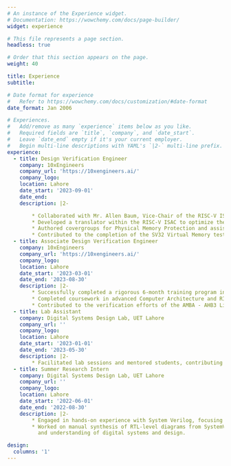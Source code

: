 ```yaml
---
# An instance of the Experience widget.
# Documentation: https://wowchemy.com/docs/page-builder/
widget: experience

# This file represents a page section.
headless: true

# Order that this section appears on the page.
weight: 40

title: Experience
subtitle:

# Date format for experience
#   Refer to https://wowchemy.com/docs/customization/#date-format
date_format: Jan 2006

# Experiences.
#   Add/remove as many `experience` items below as you like.
#   Required fields are `title`, `company`, and `date_start`.
#   Leave `date_end` empty if it's your current employer.
#   Begin multi-line descriptions with YAML's `|2-` multi-line prefix.
experience:
  - title: Design Verification Engineer
    company: 10xEngineers
    company_url: 'https://10xengineers.ai/'
    company_logo:
    location: Lahore
    date_start: '2023-09-01'
    date_end:
    description: |2-

        * Collaborated with Mr. Allen Baum, Vice-Chair of the RISC-V ISA Infrastructure Horizontal Committee, on a open-source project to enhance Privilege Architecture support in the RISC-V ISAC, a key coverage tool within the RISCOF compliance framework.
        * Developed a translator within the RISC-V ISAC to optimize the input CGF format (derived from YAML), significantly reducing covergroup size for users and improving tool efficiency.
        * Authored covergroups for Physical Memory Protection and assisted Mr. Umer Shahid, Vice-Chair of the RVI Architecture Test SIG WG, in writing RISC-V assembly tests for Physical Memory Protection, contributing to the robustness of the compliance suite.
        * Contributed to the completion of the SV32 Virtual Memory test plan for CVA6, ensuring its alignment with RISC-V specifications.
  - title: Associate Design Verification Engineer
    company: 10xEngineers
    company_url: 'https://10xengineers.ai/'
    company_logo:
    location: Lahore
    date_start: '2023-03-01'
    date_end: '2023-08-30'
    description: |2-
        * Successfully completed a rigorous 6-month training program in SystemVerilog for Verification, acquiring a robust foundation in advanced verification techniques.
        * Completed coursework in advanced Computer Architecture and RISC-V assembly, expanding knowledge and technical expertise.
        * Contributed to the verification efforts of the AMBA - AHB3 Lite Protocol, gaining practical experience in protocol verification.
  - title: Lab Assistant
    company: Digital Systems Design Lab, UET Lahore
    company_url: ''
    company_logo:
    location: Lahore
    date_start: '2023-01-01'
    date_end: '2023-05-30'
    description: |2-
        * Facilitated lab sessions and mentored students, contributing to the development of course materials. Created instructional content and delivered personalized support to enhance students’ understanding of SystemVerilog and application of course concepts.
  - title: Summer Research Intern
    company: Digital Systems Design Lab, UET Lahore
    company_url: ''
    company_logo:
    location: Lahore
    date_start: '2022-06-01'
    date_end: '2022-08-30'
    description: |2-
        * Engaged in hands-on experience with System Verilog, focusing on the RISC-V-based open-source CVA6 core.
        * Worked on manual synthesis of RTL-level diagrams from SystemVeriog code, contributing to in-depth analysis
          and understanding of digital systems and design.

design:
  columns: '1'
---
```

